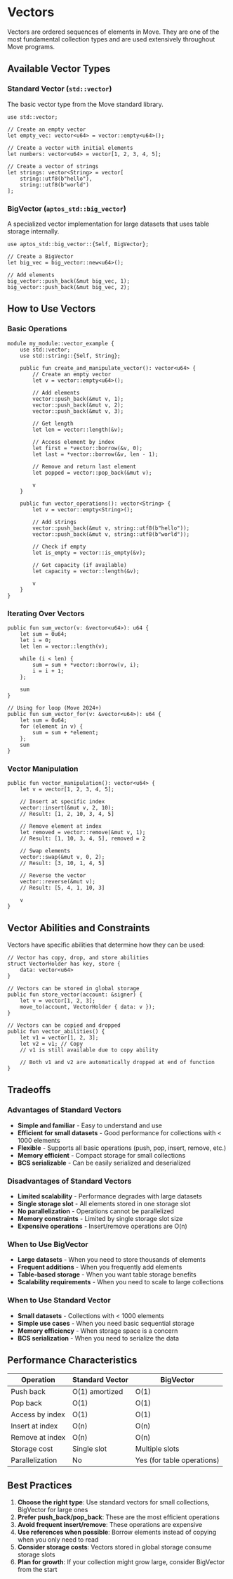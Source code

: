 # Vectors

Vectors are ordered sequences of elements in Move. They are one of the most fundamental collection types and are used extensively throughout Move programs.

## Available Vector Types

### Standard Vector (`std::vector`)
The basic vector type from the Move standard library.

```move
use std::vector;

// Create an empty vector
let empty_vec: vector<u64> = vector::empty<u64>();

// Create a vector with initial elements
let numbers: vector<u64> = vector[1, 2, 3, 4, 5];

// Create a vector of strings
let strings: vector<String> = vector[
    string::utf8(b"hello"),
    string::utf8(b"world")
];
```

### BigVector (`aptos_std::big_vector`)
A specialized vector implementation for large datasets that uses table storage internally.

```move
use aptos_std::big_vector::{Self, BigVector};

// Create a BigVector
let big_vec = big_vector::new<u64>();

// Add elements
big_vector::push_back(&mut big_vec, 1);
big_vector::push_back(&mut big_vec, 2);
```

## How to Use Vectors

### Basic Operations

```move
module my_module::vector_example {
    use std::vector;
    use std::string::{Self, String};

    public fun create_and_manipulate_vector(): vector<u64> {
        // Create an empty vector
        let v = vector::empty<u64>();
        
        // Add elements
        vector::push_back(&mut v, 1);
        vector::push_back(&mut v, 2);
        vector::push_back(&mut v, 3);
        
        // Get length
        let len = vector::length(&v);
        
        // Access element by index
        let first = *vector::borrow(&v, 0);
        let last = *vector::borrow(&v, len - 1);
        
        // Remove and return last element
        let popped = vector::pop_back(&mut v);
        
        v
    }

    public fun vector_operations(): vector<String> {
        let v = vector::empty<String>();
        
        // Add strings
        vector::push_back(&mut v, string::utf8(b"hello"));
        vector::push_back(&mut v, string::utf8(b"world"));
        
        // Check if empty
        let is_empty = vector::is_empty(&v);
        
        // Get capacity (if available)
        let capacity = vector::length(&v);
        
        v
    }
}
```

### Iterating Over Vectors

```move
public fun sum_vector(v: &vector<u64>): u64 {
    let sum = 0u64;
    let i = 0;
    let len = vector::length(v);
    
    while (i < len) {
        sum = sum + *vector::borrow(v, i);
        i = i + 1;
    };
    
    sum
}

// Using for loop (Move 2024+)
public fun sum_vector_for(v: &vector<u64>): u64 {
    let sum = 0u64;
    for (element in v) {
        sum = sum + *element;
    };
    sum
}
```

### Vector Manipulation

```move
public fun vector_manipulation(): vector<u64> {
    let v = vector[1, 2, 3, 4, 5];
    
    // Insert at specific index
    vector::insert(&mut v, 2, 10);
    // Result: [1, 2, 10, 3, 4, 5]
    
    // Remove element at index
    let removed = vector::remove(&mut v, 1);
    // Result: [1, 10, 3, 4, 5], removed = 2
    
    // Swap elements
    vector::swap(&mut v, 0, 2);
    // Result: [3, 10, 1, 4, 5]
    
    // Reverse the vector
    vector::reverse(&mut v);
    // Result: [5, 4, 1, 10, 3]
    
    v
}
```

## Vector Abilities and Constraints

Vectors have specific abilities that determine how they can be used:

```move
// Vector has copy, drop, and store abilities
struct VectorHolder has key, store {
    data: vector<u64>
}

// Vectors can be stored in global storage
public fun store_vector(account: &signer) {
    let v = vector[1, 2, 3];
    move_to(account, VectorHolder { data: v });
}

// Vectors can be copied and dropped
public fun vector_abilities() {
    let v1 = vector[1, 2, 3];
    let v2 = v1; // Copy
    // v1 is still available due to copy ability
    
    // Both v1 and v2 are automatically dropped at end of function
}
```

## Tradeoffs

### Advantages of Standard Vectors
- **Simple and familiar** - Easy to understand and use
- **Efficient for small datasets** - Good performance for collections with < 1000 elements
- **Flexible** - Supports all basic operations (push, pop, insert, remove, etc.)
- **Memory efficient** - Compact storage for small collections
- **BCS serializable** - Can be easily serialized and deserialized

### Disadvantages of Standard Vectors
- **Limited scalability** - Performance degrades with large datasets
- **Single storage slot** - All elements stored in one storage slot
- **No parallelization** - Operations cannot be parallelized
- **Memory constraints** - Limited by single storage slot size
- **Expensive operations** - Insert/remove operations are O(n)

### When to Use BigVector
- **Large datasets** - When you need to store thousands of elements
- **Frequent additions** - When you frequently add elements
- **Table-based storage** - When you want table storage benefits
- **Scalability requirements** - When you need to scale to large collections

### When to Use Standard Vector
- **Small datasets** - Collections with < 1000 elements
- **Simple use cases** - When you need basic sequential storage
- **Memory efficiency** - When storage space is a concern
- **BCS serialization** - When you need to serialize the data

## Performance Characteristics

| Operation | Standard Vector | BigVector |
|-----------|----------------|-----------|
| Push back | O(1) amortized | O(1) |
| Pop back | O(1) | O(1) |
| Access by index | O(1) | O(1) |
| Insert at index | O(n) | O(n) |
| Remove at index | O(n) | O(n) |
| Storage cost | Single slot | Multiple slots |
| Parallelization | No | Yes (for table operations) |

## Best Practices

1. **Choose the right type**: Use standard vectors for small collections, BigVector for large ones
2. **Prefer push_back/pop_back**: These are the most efficient operations
3. **Avoid frequent insert/remove**: These operations are expensive
4. **Use references when possible**: Borrow elements instead of copying when you only need to read
5. **Consider storage costs**: Vectors stored in global storage consume storage slots
6. **Plan for growth**: If your collection might grow large, consider BigVector from the start

